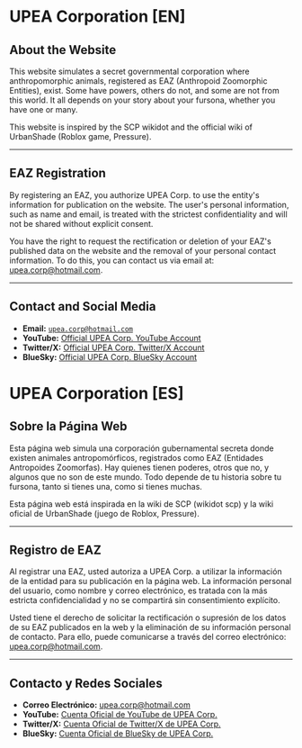 # UPEA Corporation [EN]

## About the Website
This website simulates a secret governmental corporation where anthropomorphic animals, registered as EAZ (Anthropoid Zoomorphic Entities), exist. Some have powers, others do not, and some are not from this world. It all depends on your story about your fursona, whether you have one or many.

This website is inspired by the SCP wikidot and the official wiki of UrbanShade (Roblox game, Pressure).

---

## EAZ Registration
By registering an EAZ, you authorize UPEA Corp. to use the entity's information for publication on the website. The user's personal information, such as name and email, is treated with the strictest confidentiality and will not be shared without explicit consent.

You have the right to request the rectification or deletion of your EAZ's published data on the website and the removal of your personal contact information. To do this, you can contact us via email at: upea.corp@hotmail.com.

---

## Contact and Social Media
* **Email:** <ins>`upea.corp@hotmail.com`</ins>
* **YouTube:** [Official UPEA Corp. YouTube Account](https://www.youtube.com/channel/UCUS3exmv__qg_IlczrJfVJw)
* **Twitter/X:** [Official UPEA Corp. Twitter/X Account](https://x.com/UPEA_Corp)
* **BlueSky:** [Official UPEA Corp. BlueSky Account](https://bsky.app/profile/upea-corp.netlify.app)

# UPEA Corporation [ES]

## Sobre la Página Web
Esta página web simula una corporación gubernamental secreta donde existen animales antropomórficos, registrados como EAZ (Entidades Antropoides Zoomorfas). Hay quienes tienen poderes, otros que no, y algunos que no son de este mundo. Todo depende de tu historia sobre tu fursona, tanto si tienes una, como si tienes muchas.

Esta página web está inspirada en la wiki de SCP (wikidot scp) y la wiki oficial de UrbanShade (juego de Roblox, Pressure).

---

## Registro de EAZ
Al registrar una EAZ, usted autoriza a UPEA Corp. a utilizar la información de la entidad para su publicación en la página web. La información personal del usuario, como nombre y correo electrónico, es tratada con la más estricta confidencialidad y no se compartirá sin consentimiento explícito.

Usted tiene el derecho de solicitar la rectificación o supresión de los datos de su EAZ publicados en la web y la eliminación de su información personal de contacto. Para ello, puede comunicarse a través del correo electrónico: upea.corp@hotmail.com.

---

## Contacto y Redes Sociales
* **Correo Electrónico:** <ins>upea.corp@hotmail.com</ins>
* **YouTube:** [Cuenta Oficial de YouTube de UPEA Corp.](https://www.youtube.com/channel/UCUS3exmv__qg_IlczrJfVJw)
* **Twitter/X:** [Cuenta Oficial de Twitter/X de UPEA Corp.](https://x.com/UPEA_Corp)
* **BlueSky:** [Cuenta Oficial de BlueSky de UPEA Corp.](https://bsky.app/profile/upea-corp.netlify.app)